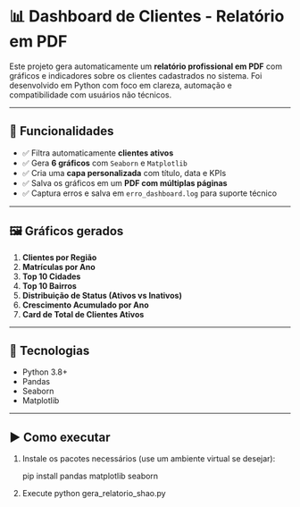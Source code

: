 # 📊 Dashboard de Clientes - Relatório em PDF

Este projeto gera automaticamente um **relatório profissional em PDF** com gráficos e indicadores sobre os clientes cadastrados no sistema. Foi desenvolvido em Python com foco em clareza, automação e compatibilidade com usuários não técnicos.

---

## 📁 Funcionalidades

- ✅ Filtra automaticamente **clientes ativos**
- ✅ Gera **6 gráficos** com `Seaborn` e `Matplotlib`
- ✅ Cria uma **capa personalizada** com título, data e KPIs
- ✅ Salva os gráficos em um **PDF com múltiplas páginas**
- ✅ Captura erros e salva em `erro_dashboard.log` para suporte técnico

---

## 🖼️ Gráficos gerados

1. **Clientes por Região**
2. **Matrículas por Ano**
3. **Top 10 Cidades**
4. **Top 10 Bairros**
5. **Distribuição de Status (Ativos vs Inativos)**
6. **Crescimento Acumulado por Ano**
7. **Card de Total de Clientes Ativos**

---

## 🧰 Tecnologias

- Python 3.8+
- Pandas
- Seaborn
- Matplotlib

---

## ▶️ Como executar

1. Instale os pacotes necessários (use um ambiente virtual se desejar):
  
   pip install pandas matplotlib seaborn
2. Execute python gera_relatorio_shao.py
